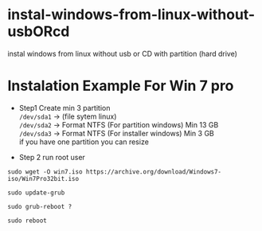 # instal-windows-from-linux-without-usbORcd
instal windows from linux without usb or CD with partition (hard drive)

# Instalation Example For Win 7 pro
- Step1
Create min 3 partition <br>
```/dev/sda1``` -> (file sytem linux) <br>
```/dev/sda2``` -> Format NTFS (For partition windows) Min 13 GB <br>
```/dev/sda3``` -> Format NTFS (For installer windows) Min 3 GB <br>
if you have one partition you can resize <br>

- Step 2
run root user
```console
sudo wget -O win7.iso https://archive.org/download/Windows7-iso/Win7Pro32bit.iso
```
```console
sudo update-grub
```
```console
sudo grub-reboot ?
```
```console
sudo reboot
```
